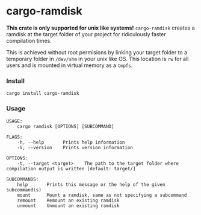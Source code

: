 # cargo-ramdisk
<b>This crate is only supported for unix like systems!</b>
`cargo-ramdisk` creates a ramdisk at the target folder of your project for ridiculously faster compilation times.

This is achieved without root permisions by linking your target folder to a temporary folder in `/dev/shm` in your unix like OS. This location is `rw` for all users and is mounted in virtual memory as a `tmpfs`.

### Install
```
cargo install cargo-ramdisk
```

### Usage
```
USAGE:
    cargo ramdisk [OPTIONS] [SUBCOMMAND]

FLAGS:
    -h, --help       Prints help information
    -V, --version    Prints version information

OPTIONS:
    -t, --target <target>    The path to the target folder where compilation output is written [default: target/]

SUBCOMMANDS:
    help       Prints this message or the help of the given subcommand(s)
    mount      Mount a ramdisk, same as not specifying a subcommand
    remount    Remount an existing ramdisk
    unmount    Unmount an existing ramdisk
```
